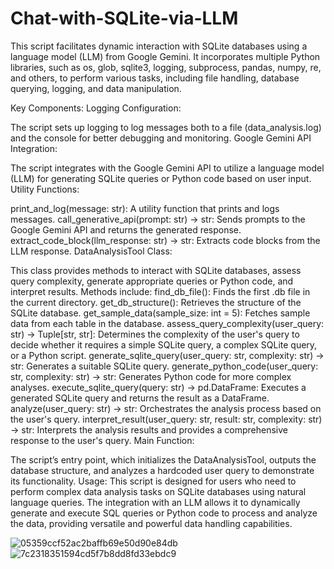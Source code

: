 # Chat-with-SQLite-via-LLM

This script facilitates dynamic interaction with SQLite databases using a language model (LLM) from Google Gemini. It incorporates multiple Python libraries, such as os, glob, sqlite3, logging, subprocess, pandas, numpy, re, and others, to perform various tasks, including file handling, database querying, logging, and data manipulation.

Key Components:
Logging Configuration:

The script sets up logging to log messages both to a file (data_analysis.log) and the console for better debugging and monitoring.
Google Gemini API Integration:

The script integrates with the Google Gemini API to utilize a language model (LLM) for generating SQLite queries or Python code based on user input.
Utility Functions:

print_and_log(message: str): A utility function that prints and logs messages.
call_generative_api(prompt: str) -> str: Sends prompts to the Google Gemini API and returns the generated response.
extract_code_block(llm_response: str) -> str: Extracts code blocks from the LLM response.
DataAnalysisTool Class:

This class provides methods to interact with SQLite databases, assess query complexity, generate appropriate queries or Python code, and interpret results.
Methods include:
find_db_file(): Finds the first .db file in the current directory.
get_db_structure(): Retrieves the structure of the SQLite database.
get_sample_data(sample_size: int = 5): Fetches sample data from each table in the database.
assess_query_complexity(user_query: str) -> Tuple[str, str]: Determines the complexity of the user's query to decide whether it requires a simple SQLite query, a complex SQLite query, or a Python script.
generate_sqlite_query(user_query: str, complexity: str) -> str: Generates a suitable SQLite query.
generate_python_code(user_query: str, complexity: str) -> str: Generates Python code for more complex analyses.
execute_sqlite_query(query: str) -> pd.DataFrame: Executes a generated SQLite query and returns the result as a DataFrame.
analyze(user_query: str) -> str: Orchestrates the analysis process based on the user's query.
interpret_result(user_query: str, result: str, complexity: str) -> str: Interprets the analysis results and provides a comprehensive response to the user's query.
Main Function:

The script’s entry point, which initializes the DataAnalysisTool, outputs the database structure, and analyzes a hardcoded user query to demonstrate its functionality.
Usage:
This script is designed for users who need to perform complex data analysis tasks on SQLite databases using natural language queries. The integration with an LLM allows it to dynamically generate and execute SQL queries or Python code to process and analyze the data, providing versatile and powerful data handling capabilities.

![05359ccf52ac2baffb69e50d90e84db](https://github.com/user-attachments/assets/a102c9c0-8a0a-48cf-b9ad-25a78a8e33fe)
![7c2318351594cd5f7b8dd8fd33ebdc9](https://github.com/user-attachments/assets/fb19041f-8ad5-42fc-938c-f0d84e0d41b4)
